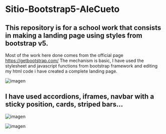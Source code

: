 # Sitio-Bootstrap5-AleCueto
## This repository is for a school work that consists in making a landing page using styles from bootstrap v5.
Most of the work here done comes from the official page https://getbootstrap.com/
The mechanism is basic, I have used the stylesheet and javascript functions from bootstrap framework and editing my html code i have created a complete landing page.

![imagen](https://user-images.githubusercontent.com/91873580/153717784-50c080ab-1780-4b7a-88e0-17d4ca07795c.png)

## I have used accordions, iframes, navbar with a sticky position, cards, striped bars...

![imagen](https://user-images.githubusercontent.com/91873580/153717850-813464a7-1d75-4efd-b2f3-0c99305955ac.png)

![imagen](https://user-images.githubusercontent.com/91873580/153717860-f9092305-d175-4709-8e39-32f28ddbd991.png)
